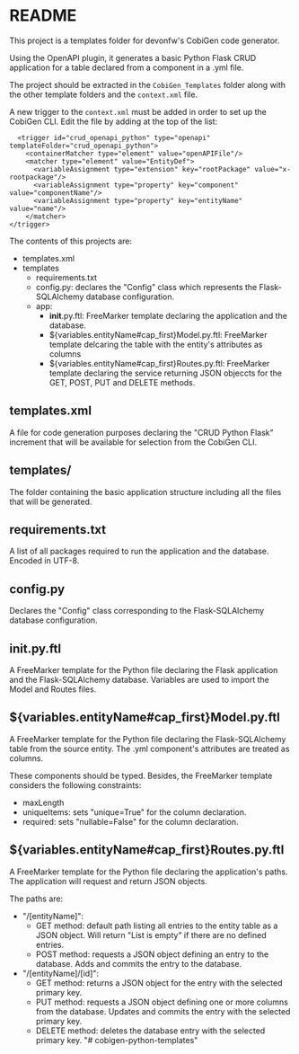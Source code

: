 # README

This project is a templates folder for devonfw's CobiGen code generator. 

Using the OpenAPI plugin, it generates a basic Python Flask CRUD application for a table declared from a component in a .yml file.

The project should be extracted in the `CobiGen_Templates` folder along with the other template folders and the `context.xml` file. 

A new trigger to the `context.xml` must be added in order to set up the CobiGen CLI. Edit the file by adding at the top of the list:

```
  <trigger id="crud_openapi_python" type="openapi" templateFolder="crud_openapi_python">
    <containerMatcher type="element" value="openAPIFile"/>
    <matcher type="element" value="EntityDef">
      <variableAssignment type="extension" key="rootPackage" value="x-rootpackage"/>
      <variableAssignment type="property" key="component" value="componentName"/>
      <variableAssignment type="property" key="entityName" value="name"/>
    </matcher>
</trigger>
```

The contents of this projects are:

* templates.xml
* templates
    * requirements.txt
    * config.py: declares the "Config" class which represents the Flask-SQLAlchemy database configuration.
    * app:
        * __init__.py.ftl: FreeMarker template declaring the application and the database.
        * ${variables.entityName#cap_first}Model.py.ftl: FreeMarker template delcaring the table with the entity's attributes as columns
        * ${variables.entityName#cap_first}Routes.py.ftl: FreeMarker template declaring the service returning JSON objeccts for the GET, POST, PUT and DELETE methods.

## templates.xml
A file for code generation purposes declaring the "CRUD Python Flask" increment that will be available for selection from the CobiGen CLI.

## templates/
The folder containing the basic application structure including all the files that will be generated.

## requirements.txt
A list of all packages required to run the application and the database. Encoded in UTF-8.

## config.py
Declares the "Config" class corresponding to the Flask-SQLAlchemy database configuration.

## __init__.py.ftl
A FreeMarker template for the Python file declaring the Flask application and the Flask-SQLAlchemy database. Variables are used to import the Model and Routes files.

## ${variables.entityName#cap_first}Model.py.ftl
A FreeMarker template for the Python file declaring the Flask-SQLAlchemy table from the source entity. The .yml component's attributes are treated as columns. 

These components should be typed. Besides, the FreeMarker template considers the following constraints:

* maxLength
* uniqueItems: sets "unique=True" for the column declaration.
* required: sets "nullable=False" for the column declaration.

## ${variables.entityName#cap_first}Routes.py.ftl
A FreeMarker template for the Python file declaring the application's paths. The application will request and return JSON objects. 

The paths are:

* "/[entityName]": 
    * GET method: default path listing all entries to the entity table as a JSON object. Will return "List is empty" if there are no defined entries.
    * POST method: requests a JSON object defining an entry to the database. Adds and commits the entry to the database.
* "/[entityName]/[id]":
    * GET method: returns a JSON object for the entry with the selected primary key.
    * PUT method: requests a JSON object defining one or more columns from the database. Updates and commits the entry with the selected primary key.
    * DELETE method: deletes the database entry with the selected primary key.
"# cobigen-python-templates" 
